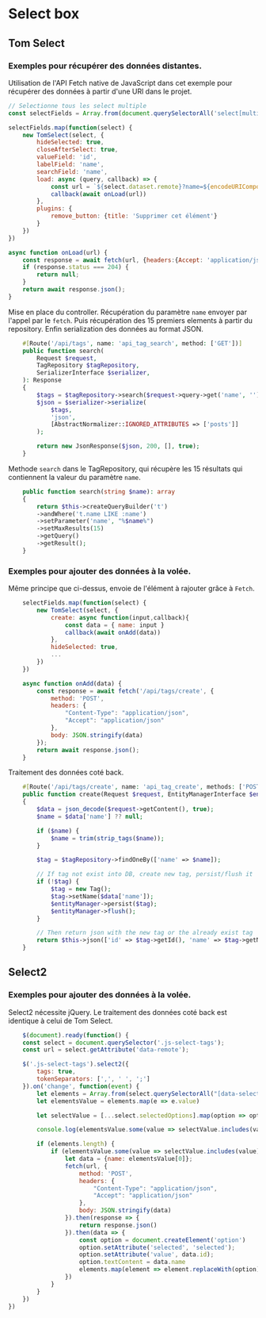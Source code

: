 # Select box

## Tom Select

### Exemples pour récupérer des données distantes.

Utilisation de l'API Fetch native de JavaScript dans cet exemple pour récupérer des données 
à partir d'une URl dans le projet.

```javascript
// Selectionne tous les select multiple
const selectFields = Array.from(document.querySelectorAll('select[multiple]'));

selectFields.map(function(select) {
    new TomSelect(select, {
        hideSelected: true,
        closeAfterSelect: true,
        valueField: 'id',
        labelField: 'name',
        searchField: 'name',
        load: async (query, callback) => {
            const url = `${select.dataset.remote}?name=${encodeURIComponent(query)}`;
            callback(await onLoad(url))
        },
        plugins: {
            remove_button: {title: 'Supprimer cet élément'}
        }
    })
})

async function onLoad(url) {
    const response = await fetch(url, {headers:{Accept: 'application/json'}})
    if (response.status === 204) {
        return null;
    }
    return await response.json();
}
```

Mise en place du controller. Récupération du paramètre ```name``` envoyer par l'appel par le ``fetch``.
Puis récupération des 15 premiers elements à partir du repository. Enfin serialization des données au format JSON.

```php
    #[Route('/api/tags', name: 'api_tag_search', method: ['GET'])]
    public function search(
        Request $request,
        TagRepository $tagRepository,
        SerializerInterface $serializer,
    ): Response
    {
        $tags = $tagRepository->search($request->query->get('name', ''));
        $json = $serializer->serialize(
            $tags,
            'json',
            [AbstractNormalizer::IGNORED_ATTRIBUTES => ['posts']]
        );

        return new JsonResponse($json, 200, [], true);
    }
```
Methode ```search``` dans le TagRepository, qui récupère les 15 résultats qui contiennent la valeur du paramètre ``name``.
```php
    public function search(string $name): array
    {
        return $this->createQueryBuilder('t')
        ->andWhere('t.name LIKE :name')
        ->setParameter('name', "%$name%")
        ->setMaxResults(15)
        ->getQuery()
        ->getResult();
    }
```
### Exemples pour ajouter des données à la volée.

Même principe que ci-dessus, envoie de l'élément à rajouter grâce à ``Fetch``.
```javascript
    selectFields.map(function(select) {
        new TomSelect(select, {
            create: async function(input,callback){
                const data = { name: input }
                callback(await onAdd(data))
            },
            hideSelected: true,
            ...
        })
    })

    async function onAdd(data) {
        const response = await fetch('/api/tags/create', {
            method: 'POST',
            headers: {
                "Content-Type": "application/json",
                "Accept": "application/json"
            },
            body: JSON.stringify(data)
        });
        return await response.json();
    }
```

Traitement des données coté back.

```php
    #[Route('/api/tags/create', name: 'api_tag_create', methods: ['POST'])]
    public function create(Request $request, EntityManagerInterface $entityManager, TagRepository $tagRepository): Response
    {
        $data = json_decode($request->getContent(), true);
        $name = $data['name'] ?? null;

        if ($name) {
            $name = trim(strip_tags($name));
        }

        $tag = $tagRepository->findOneBy(['name' => $name]);

        // If tag not exist into DB, create new tag, persist/flush it
        if (!$tag) {
            $tag = new Tag();
            $tag->setName($data['name']);
            $entityManager->persist($tag);
            $entityManager->flush();
        }

        // Then return json with the new tag or the already exist tag
        return $this->json(['id' => $tag->getId(), 'name' => $tag->getName()]);
    }
```

## Select2

### Exemples pour ajouter des données à la volée. 

Select2 nécessite jQuery. Le traitement des données coté back est identique à celui de Tom Select.

```javascript
    $(document).ready(function() {
    const select = document.querySelector('.js-select-tags');
    const url = select.getAttribute('data-remote');

    $('.js-select-tags').select2({
        tags: true,
        tokenSeparators: [',', ' ', ';']
    }).on('change', function(event) {
        let elements = Array.from(select.querySelectorAll("[data-select2-tag=true]"));
        let elementsValue = elements.map(e => e.value)

        let selectValue = [...select.selectedOptions].map(option => option.value);

        console.log(elementsValue.some(value => selectValue.includes(value)))

        if (elements.length) {
            if (elementsValue.some(value => selectValue.includes(value))) {
                let data = {name: elementsValue[0]};
                fetch(url, {
                    method: 'POST',
                    headers: {
                        "Content-Type": "application/json",
                        "Accept": "application/json"
                    },
                    body: JSON.stringify(data)
                }).then(response => {
                    return response.json()
                }).then(data => {
                    const option = document.createElement('option')
                    option.setAttribute('selected', 'selected');
                    option.setAttribute('value', data.id);
                    option.textContent = data.name
                    elements.map(element => element.replaceWith(option))
                })
            }
        }
    })
})
```
